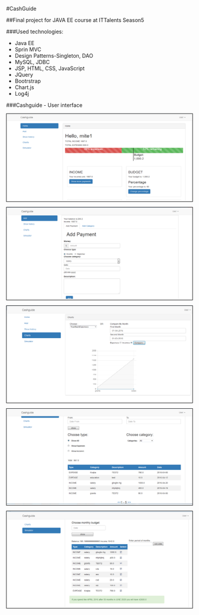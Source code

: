 #CashGuide 

##Final project for JAVA EE course at ITTalents Season5

###Used technologies:
* Java EE
* Sprin MVC
* Design Patterns-Singleton, DAO
* MySQL, JDBC
* JSP, HTML, CSS, JavaScript
* JQuery
* Bootrstrap
* Chart.js
* Log4j


###Cashguide - User interface
<p style="border: 1px solid black;" align="center"><img src="https://raw.githubusercontent.com/LachezarM/cashguide/master/images/home.png" /></p>
<p style="border:solid black 1px;" align="center"><img src="https://raw.githubusercontent.com/LachezarM/cashguide/master/images/add.png" /></p>
<p style="border: solid black 1px;" align="center"><img src="https://raw.githubusercontent.com/LachezarM/cashguide/master/images/charts.png" /></p>
<p style="border:1px solid black;" align="center"><img src="https://raw.githubusercontent.com/LachezarM/cashguide/master/images/history.png" /></p>
<p style="border:1px solid black;" align="center"><img src="https://raw.githubusercontent.com/LachezarM/cashguide/master/images/simulator.png" /></p>
